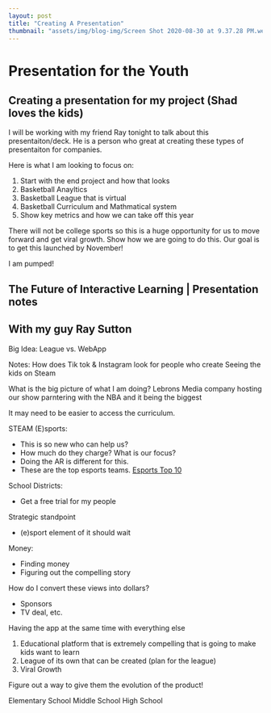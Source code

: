 ```yaml
---
layout: post
title: "Creating A Presentation"
thumbnail: "assets/img/blog-img/Screen Shot 2020-08-30 at 9.37.28 PM.webp"
---
```


# Presentation for the Youth

## Creating a presentation for my project (Shad loves the kids)

I will be working with my friend Ray tonight to talk about this presentaiton/deck. He is a person who great at creating these types of presentaiton for companies. 

Here is what I am looking to focus on:

1. Start with the end project and how that looks
2. Basketball Anayltics 
3. Basketball League that is virtual 
4. Basketball Curriculum and Mathmatical system 
5. Show key metrics and how we can take off this year 


There will not be college sports so this is a huge opportunity for us to move forward and get viral growth.  Show how we are going to do this.  Our goal is to get this launched by November! 

I am pumped! 

## The Future of Interactive Learning | Presentation notes
 ## With my guy Ray Sutton 

Big Idea:
League vs. WebApp

Notes:
How does Tik tok & Instagram look for people who create
Seeing the kids on Steam 

What is the big picture of what I am doing?
Lebrons Media company hosting our show parntering with the NBA and it being the biggest 

It may need to be easier to access the curriculum.  

STEAM (E)sports: 
- This is so new who can help us?
- How much do they charge? What is our focus?
- Doing the AR is different for this.
- These are the top esports teams.
[Esports Top 10](https://www.esports.net/news/top-10-esports-games/)

School Districts:
- Get a free trial for my people

Strategic standpoint
- (e)sport element of it should wait 

Money:
- Finding money 
- Figuring out the compelling story

How do I convert these views into dollars?
- Sponsors 
- TV deal, etc. 

Having the app at the same time with everything else
1. Educational platform that is extremely compelling that is going to make kids want to learn
2. League of its own that can be created (plan for the league)
3. Viral Growth 

Figure out a way to give them the evolution of the product! 

Elementary School 
Middle School 
High School 